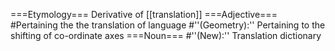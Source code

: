===Etymology===
Derivative of [[translation]]
===Adjective===
#Pertaining the the translation of language
#''(Geometry):'' Pertaining to the shifting of co-ordinate axes
===Noun===
#''(New):'' Translation dictionary